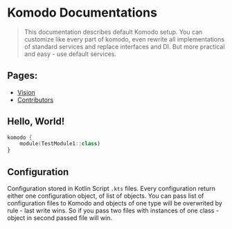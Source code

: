 # Komodo Documentations

> This documentation describes default Komodo setup. You can customize like every part of komodo, even rewrite all implementations of standard services and replace interfaces and DI. But more practical and easy - use default services.

## Pages:

* [Vision](./vision)
* [Contributors](./contibutors)

## Hello, World!

```kotlin
komodo {
    module(TestModule1::class)
}
```

## Configuration

Configuration stored in Kotlin Script `.kts` files. Every configuration return either one configuration object, of list of objects.
You can pass list of configuration files to Komodo and objects of one type will be overwrited by rule - last write wins. So if you pass two files with instances of one class - object in second passed file will win.
